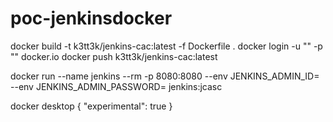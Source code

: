 # poc-jenkinsdocker

docker build -t k3tt3k/jenkins-cac:latest -f Dockerfile .
docker login -u "<username>" -p "<password>" docker.io
docker push k3tt3k/jenkins-cac:latest

docker run --name jenkins --rm -p 8080:8080 --env JENKINS_ADMIN_ID=<username> --env JENKINS_ADMIN_PASSWORD=<password> jenkins:jcasc

docker desktop
{
  "experimental": true
}

